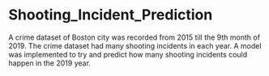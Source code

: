 # Shooting_Incident_Prediction

A crime dataset of Boston city was recorded from 2015 till the 9th month of 2019. The crime dataset had many shooting incidents in each year. A model was implemented to try and predict how many shooting incidents could happen in the 2019 year.
